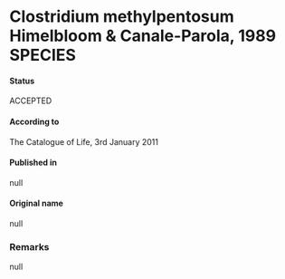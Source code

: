 # Clostridium methylpentosum Himelbloom & Canale-Parola, 1989 SPECIES

#### Status
ACCEPTED

#### According to
The Catalogue of Life, 3rd January 2011

#### Published in
null

#### Original name
null

### Remarks
null